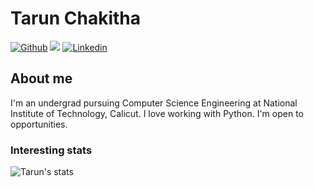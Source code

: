 # Tarun Chakitha

[![Github](https://img.shields.io/github/followers/TarunChakitha?label=Follow&style=social)](https://github.com/TarunChakitha)
![](https://komarev.com/ghpvc/?username=TarunChakitha&color=green)
[![Linkedin](https://img.shields.io/badge/-Tarun%20Chakitha-blue?style=flat-square&logo=linkedin&logoColor=white&link=https://www.linkedin.com/in/sai-tarun-uppari-559517190/)](https://www.linkedin.com/in/sai-tarun-uppari-559517190/)

## About me 
I'm an undergrad pursuing Computer Science Engineering at National Institute of Technology, Calicut. I love working with Python. I'm open to opportunities.

### Interesting stats

![Tarun's stats](https://github-readme-stats.vercel.app/api?username=tarunchakitha&show_icons=true)

<!--
**TarunChakitha/TarunChakitha** is a ✨ _special_ ✨ repository because its `README.md` (this file) appears on your GitHub profile.

Here are some ideas to get you started:

- 🔭 I’m currently working on ...
- 🌱 I’m currently learning ...
- 👯 I’m looking to collaborate on ...
- 🤔 I’m looking for help with ...
- 💬 Ask me about ...
- 📫 How to reach me: ...
- 😄 Pronouns: ...
- ⚡ Fun fact: ...
-->

